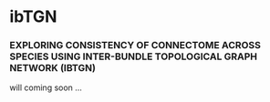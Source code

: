 # ibTGN
### EXPLORING CONSISTENCY OF CONNECTOME ACROSS SPECIES USING INTER-BUNDLE TOPOLOGICAL GRAPH NETWORK (IBTGN)
will coming soon ...
